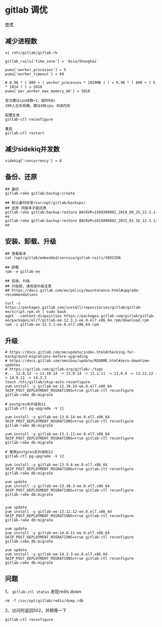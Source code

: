 # gitlab 调优
[参考](https://blog.csdn.net/ouyang_peng/article/details/84066417)

## 减少进程数
    vi /etc/gitlab/gitlab.rb

    gitlab_rails['time_zone'] = 'Asia/Shanghai'
    
    puma['worker_processes'] = 5
    puma['worker_timeout'] = 60

    # 0.98 * ( 800 + ( worker_processes * 1024MB ) ) = 0.98 * ( 800 + ( 5 * 1024 ) ) = 5018
    puma['per_worker_max_memory_mb'] = 5018

    官方建议cpu核数+1，超时60s
    200人左右规模，建议4核cpu、8GB内存

    配置生效
    gitlab-ctl reconfigure

    重启
    gitlab-ctl restart

## 减少sidekiq并发数
    sidekiq['concurrency'] = 8

## 备份、还原
    ## 备份
    gitlab-rake gitlab:backup:create

    ## 默认备份目录/var/opt/gitlab/backups/
    ## 还原 同版本才能还原
    gitlab-rake gitlab:backup:restore BACKUP=1569390992_2019_09_25_12.3.1-ee
    gitlab-rake gitlab:backup:restore BACKUP=1615896882_2021_03_16_12.3.1-ee

## 安装、卸载、升级
    ## 查看版本
    cat /opt/gitlab/embedded/service/gitlab-rails/VERSION
    
    ## 卸载
    rpm -e gitlab-ee

    ## 安装、升级
    ## 升级前，请阅读升级注意
    ## https://docs.gitlab.com/ee/policy/maintenance.html#upgrade-recommendations

    curl -s https://packages.gitlab.com/install/repositories/gitlab/gitlab-ee/script.rpm.sh | sudo bash
    wget --content-disposition https://packages.gitlab.com/gitlab/gitlab-ee/packages/el/7/gitlab-ee-12.3.1-ee.0.el7.x86_64.rpm/download.rpm
    rpm -i gitlab-ee-12.3.1-ee.0.el7.x86_64.rpm 

## 升级
    # https://docs.gitlab.com/ee/update/index.html#checking-for-background-migrations-before-upgrading
    # https://docs.gitlab.com/omnibus/update/README.html#zero-downtime-updates
    # https://gitlab.com/gitlab-org/gitlab/-/tags
    #... 12.0.12 -> 12.10.14 -> 13.0.14 -> 13.1.11 -> 13.9.4 -> 13.12.12 -> 14.0.11 -> 14.3.3
    touch /etc/gitlab/skip-auto-reconfigure
    yum install -y gitlab-ee-12.10.14-ee.0.el7.x86_64
    SKIP_POST_DEPLOYMENT_MIGRATIONS=true gitlab-ctl reconfigure
    gitlab-rake db:migrate

    # postgres先升级到11
    gitlab-ctl pg-upgrade -V 11

    yum install -y gitlab-ee-13.0.14-ee.0.el7.x86_64
    SKIP_POST_DEPLOYMENT_MIGRATIONS=true gitlab-ctl reconfigure
    gitlab-rake db:migrate

    yum install -y gitlab-ee-13.1.11-ee.0.el7.x86_64
    SKIP_POST_DEPLOYMENT_MIGRATIONS=true gitlab-ctl reconfigure
    gitlab-rake db:migrate

    # 推荐postgres先升级到12
    gitlab-ctl pg-upgrade -V 12

    yum install -y gitlab-ee-13.9.4-ee.0.el7.x86_64
    SKIP_POST_DEPLOYMENT_MIGRATIONS=true gitlab-ctl reconfigure
    gitlab-rake db:migrate

    yum update 
    yum install -y gitlab-ee-13.10.3-ee.0.el7.x86_64
    SKIP_POST_DEPLOYMENT_MIGRATIONS=true gitlab-ctl reconfigure
    gitlab-rake db:migrate


    yum update 
    yum install -y gitlab-ee-13.12.12-ee.0.el7.x86_64
    SKIP_POST_DEPLOYMENT_MIGRATIONS=true gitlab-ctl reconfigure
    gitlab-rake db:migrate

    yum update 
    yum install -y gitlab-ee-14.0.11-ee.0.el7.x86_64
    SKIP_POST_DEPLOYMENT_MIGRATIONS=true gitlab-ctl reconfigure
    gitlab-rake db:migrate

    yum update 
    yum install -y gitlab-ee-14.3.3-ee.0.el7.x86_64
    SKIP_POST_DEPLOYMENT_MIGRATIONS=true gitlab-ctl reconfigure
    gitlab-rake db:migrate

## 问题
 1、 `gitlab-ctl status`  发现redis down
    
    rm -f /var/opt/gitlab/redis/dump.rdb

2、访问时返回502，并稍等一下

    gitlab-ctl reconfigure
